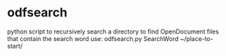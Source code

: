 # odfsearch
python script to recursively search a directory to find OpenDocument files that contain the search word
use: odfsearch.py SearchWord ~/place-to-start/
